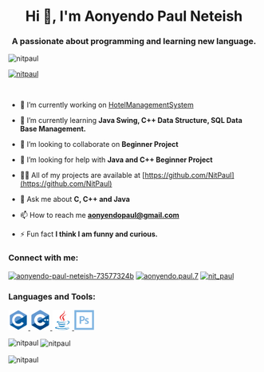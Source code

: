 <h1 align="center">Hi 👋, I'm Aonyendo Paul Neteish</h1>
<h3 align="center">A passionate about programming and learning new language.</h3>

<p align="left"> <img src="https://komarev.com/ghpvc/?username=nitpaul&label=Profile%20views&color=0e75b6&style=flat" alt="nitpaul" /> </p>

<p align="left"> <a href="https://github.com/ryo-ma/github-profile-trophy"><img src="https://github-profile-trophy.vercel.app/?username=nitpaul" alt="nitpaul" /></a> </p>

<p align="left"> <a href="https://twitter.com/" target="blank"><img src="https://img.shields.io/twitter/follow/?logo=twitter&style=for-the-badge" alt="" /></a> </p>

- 🔭 I’m currently working on [HotelManagementSystem](https://github.com/EhsanulHaqueSiam/HotelManagementSystem.git)

- 🌱 I’m currently learning **Java Swing, C++ Data Structure, SQL Data Base Management.**

- 👯 I’m looking to collaborate on **Beginner Project**

- 🤝 I’m looking for help with **Java and C++ Beginner Project**

- 👨‍💻 All of my projects are available at [https://github.com/NitPaul](https://github.com/NitPaul)

- 💬 Ask me about **C, C++ and Java**

- 📫 How to reach me **aonyendopaul@gmail.com**

- ⚡ Fun fact **I think I am funny and curious.**

<h3 align="left">Connect with me:</h3>
<p align="left">
<a href="https://linkedin.com/in/aonyendo-paul-neteish-73577324b" target="blank"><img align="center" src="https://raw.githubusercontent.com/rahuldkjain/github-profile-readme-generator/master/src/images/icons/Social/linked-in-alt.svg" alt="aonyendo-paul-neteish-73577324b" height="30" width="40" /></a>
<a href="https://fb.com/aonyendo.paul.7" target="blank"><img align="center" src="https://raw.githubusercontent.com/rahuldkjain/github-profile-readme-generator/master/src/images/icons/Social/facebook.svg" alt="aonyendo.paul.7" height="30" width="40" /></a>
<a href="https://instagram.com/nit_paul" target="blank"><img align="center" src="https://raw.githubusercontent.com/rahuldkjain/github-profile-readme-generator/master/src/images/icons/Social/instagram.svg" alt="nit_paul" height="30" width="40" /></a>
</p>

<h3 align="left">Languages and Tools:</h3>
<p align="left"> <a href="https://www.cprogramming.com/" target="_blank" rel="noreferrer"> <img src="https://raw.githubusercontent.com/devicons/devicon/master/icons/c/c-original.svg" alt="c" width="40" height="40"/> </a> <a href="https://www.w3schools.com/cpp/" target="_blank" rel="noreferrer"> <img src="https://raw.githubusercontent.com/devicons/devicon/master/icons/cplusplus/cplusplus-original.svg" alt="cplusplus" width="40" height="40"/> </a> <a href="https://www.java.com" target="_blank" rel="noreferrer"> <img src="https://raw.githubusercontent.com/devicons/devicon/master/icons/java/java-original.svg" alt="java" width="40" height="40"/> </a> <a href="https://www.photoshop.com/en" target="_blank" rel="noreferrer"> <img src="https://raw.githubusercontent.com/devicons/devicon/master/icons/photoshop/photoshop-line.svg" alt="photoshop" width="40" height="40"/> </a> </p>

<p><img align="left" src="https://github-readme-stats.vercel.app/api/top-langs?username=nitpaul&show_icons=true&locale=en&layout=compact" alt="nitpaul" /></p>

<p>&nbsp;<img align="center" src="https://github-readme-stats.vercel.app/api?username=nitpaul&show_icons=true&locale=en" alt="nitpaul" /></p>

<p><img align="center" src="https://github-readme-streak-stats.herokuapp.com/?user=nitpaul&" alt="nitpaul" /></p>
